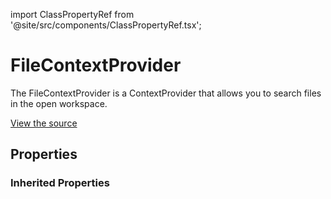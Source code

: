 import ClassPropertyRef from '@site/src/components/ClassPropertyRef.tsx';

# FileContextProvider

The FileContextProvider is a ContextProvider that allows you to search files in the open workspace.

[View the source](https://github.com/continuedev/continue/blob/main/server/continuedev/plugins/context_providers/file.py)

## Properties



### Inherited Properties

<ClassPropertyRef name='title' details='{&quot;title&quot;: &quot;Title&quot;, &quot;default&quot;: &quot;file&quot;, &quot;type&quot;: &quot;string&quot;}' required={false} default="file"/>
<ClassPropertyRef name='ide' details='{&quot;title&quot;: &quot;Ide&quot;}' required={false} default=""/>
<ClassPropertyRef name='display_title' details='{&quot;title&quot;: &quot;Display Title&quot;, &quot;default&quot;: &quot;Files&quot;, &quot;type&quot;: &quot;string&quot;}' required={false} default="Files"/>
<ClassPropertyRef name='description' details='{&quot;title&quot;: &quot;Description&quot;, &quot;default&quot;: &quot;Type to search the workspace&quot;, &quot;type&quot;: &quot;string&quot;}' required={false} default="Type to search the workspace"/>
<ClassPropertyRef name='dynamic' details='{&quot;title&quot;: &quot;Dynamic&quot;, &quot;default&quot;: false, &quot;type&quot;: &quot;boolean&quot;}' required={false} default="False"/>
<ClassPropertyRef name='requires_query' details='{&quot;title&quot;: &quot;Requires Query&quot;, &quot;description&quot;: &quot;Indicates whether the ContextProvider requires a query. For example, the SearchContextProvider requires you to type &#x27;@search &lt;STRING_TO_SEARCH&gt;&#x27;. This will change the behavior of the UI so that it can indicate the expectation for a query.&quot;, &quot;default&quot;: false, &quot;type&quot;: &quot;boolean&quot;}' required={false} default="False"/>
